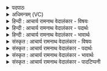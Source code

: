 <details><summary>पदपाठः</summary>

इ꣡न्दो꣢꣯। य꣡था꣢꣯। त꣡व꣢꣯। स्त꣡वः꣢꣯। य꣡था꣢꣯। ते꣣। जात꣢म्। अ꣡न्ध꣢꣯सः। नि। ब꣣र्हि꣡षि꣢। प्रि꣣ये꣢। स꣣दः। ९७६।
</details>

<details><summary>अधिमन्त्रम् (VC)</summary>

- पवमानः सोमः
- अवत्सारः काश्यपः
- गायत्री
- षड्जः
</details>

<details><summary>हिन्दी : आचार्य रामनाथ वेदालंकार - विषयः</summary>

अगले मन्त्र में परमात्मा की स्तुति के साथ उससे प्रार्थना की गयी है।
</details>

<details><summary>हिन्दी : आचार्य रामनाथ वेदालंकार - पदार्थः</summary>

पदार्थान्वयभाषाः -  हे(इन्दो)चन्द्रमा के समान आह्लादक प्रेममय प्रभो! (यथा)जैसी महान्(तव)आपकी(स्तवः)स्तुति एवं महिमा है और(यथा)जितना महान्(ते)आपके(अन्धसः)आनन्दरस का(जातम्)समूह है,वैसे ही महान् आप हमारे(प्रिये बर्हिषि)प्रिय हृदयासन पर(नि सदः)बैठिए ॥२॥
</details>

<details><summary>हिन्दी : आचार्य रामनाथ वेदालंकार - भावार्थः</summary>

भावार्थभाषाः -  अपनी महिमा के अनुरूप महान् रसमय जगदीश्वर हमें प्राप्त होकर आनन्दरस से सराबोर कर दे ॥२॥
</details>

<details><summary>संस्कृत : आचार्य रामनाथ वेदालंकार - विषयः</summary>

अथ परमात्मनः स्तुतिपूर्वकं तं प्रार्थयते।
</details>

<details><summary>संस्कृत : आचार्य रामनाथ वेदालंकार - पदार्थः</summary>

पदार्थान्वयभाषाः -  हे(इन्दो)चन्द्रवदाह्लादक प्रेममय प्रभो! (यथा)यादृशो महान्(तव)त्वदीयः(स्तवः)स्तुतिः महिमा च वर्तते(यथा)यादृङ् महच्च(ते)तव(अन्धसः)आनन्दरसस्य(जातम्)समूहो(विद्यते),तथा तादृगेव(नि सदः)निषीद ॥२॥
</details>

<details><summary>संस्कृत : आचार्य रामनाथ वेदालंकार - भावार्थः</summary>

भावार्थभाषाः -  स्वमहिमानुरूपं महान् रसमयो जगदीश्वरोऽस्मान् प्राप्यानन्दरसार्द्रान् कुर्यात् ॥२॥
</details>

<details><summary>संस्कृत : आचार्य रामनाथ वेदालंकार - पादटिप्पनी</summary>

टिप्पणी:   १.ऋ० ९।५५।२।
</details>